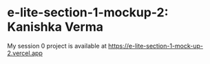 # e-lite-section-1-mockup-2: Kanishka Verma
My session 0 project is available at https://e-lite-section-1-mock-up-2.vercel.app 